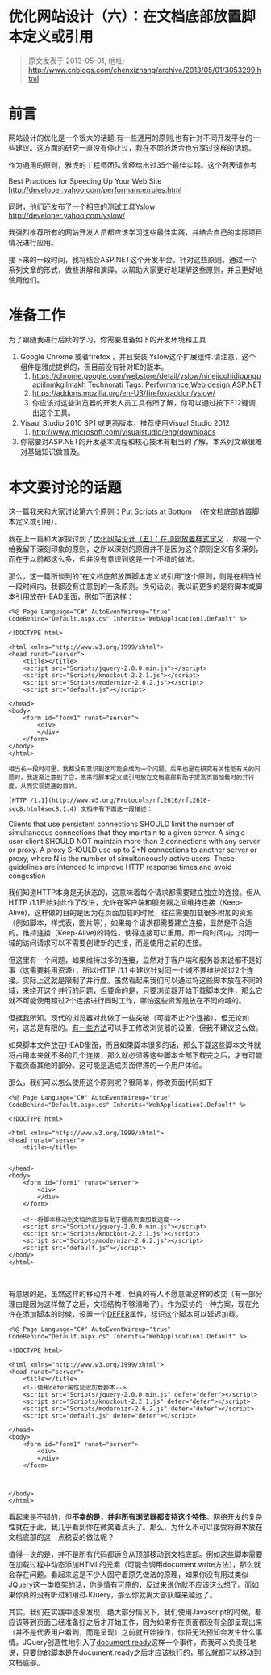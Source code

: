 # 优化网站设计（六）：在文档底部放置脚本定义或引用 
> 原文发表于 2013-05-01, 地址: http://www.cnblogs.com/chenxizhang/archive/2013/05/01/3053299.html 


前言
==


网站设计的优化是一个很大的话题,有一些通用的原则,也有针对不同开发平台的一些建议。这方面的研究一直没有停止过，我在不同的场合也分享过这样的话题。


作为通用的原则，雅虎的工程师团队曾经给出过35个最佳实践。这个列表请参考


Best Practices for Speeding Up Your Web Site  <http://developer.yahoo.com/performance/rules.html>


同时，他们还发布了一个相应的测试工具Yslow <http://developer.yahoo.com/yslow/>


我强烈推荐所有的网站开发人员都应该学习这些最佳实践，并结合自己的实际项目情况进行应用。


接下来的一段时间，我将结合ASP.NET这个开发平台，针对这些原则，通过一个系列文章的形式，做些讲解和演绎，以帮助大家更好地理解这些原则，并且更好地使用他们。


准备工作
====


为了跟随我进行后续的学习，你需要准备如下的开发环境和工具


1. Google Chrome 或者firefox ，并且安装 Yslow这个扩展组件.请注意，这个组件是雅虎提供的，但目前没有针对IE的版本。
	1. <https://chrome.google.com/webstore/detail/yslow/ninejjcohidippngpapiilnmkgllmakh>
	Technorati Tags: [Performance](http://technorati.com/tags/Performance),[Web design](http://technorati.com/tags/Web+design),[ASP.NET](http://technorati.com/tags/ASP.NET)
	2. <https://addons.mozilla.org/en-US/firefox/addon/yslow/>
	3. 你应该对这些浏览器的开发人员工具有所了解，你可以通过按下F12键调出这个工具。
2. Visaul Studio 2010 SP1 或更高版本，推荐使用Visual Studio 2012
	1. <http://www.microsoft.com/visualstudio/eng/downloads>
3. 你需要对ASP.NET的开发基本流程和核心技术有相当的了解，本系列文章很难对基础知识做普及。


本文要讨论的话题
========


这一篇我来和大家讨论第六个原则：[Put Scripts at Bottom](http://developer.yahoo.com/performance/rules.html#js_bottom)  （在文档底部放置脚本定义或引用）。


我在上一篇和大家探讨到了[优化网站设计（五）：在顶部放置样式定义](http://www.cnblogs.com/chenxizhang/archive/2013/05/01/3053216.html) ，那是一个给我留下深刻印象的原则，之所以深刻的原因并不是因为这个原则定义有多深刻，而在于以前都这么多，但并没有意识到这是一个不错的做法。


那么，这一篇所谈到的“在文档底部放置脚本定义或引用”这个原则，则是在相当长一段时间内，我都没有注意到的一条原则。换句话说，我以前更多的是将脚本或脚本引用放在HEAD里面，例如下面这样：



```
<%@ Page Language="C#" AutoEventWireup="true" CodeBehind="Default.aspx.cs" Inherits="WebApplication1.Default" %>

<!DOCTYPE html>

<html xmlns="http://www.w3.org/1999/xhtml">
<head runat="server">
    <title></title>
    <script src="Scripts/jquery-2.0.0.min.js"></script>
    <script src="Scripts/knockout-2.2.1.js"></script>
    <script src="Scripts/modernizr-2.6.2.js"></script>
    <script src="default.js"></script>

</head>
<body>
    <form id="form1" runat="server">
        <div>
        </div>
    </form>
</body>
</html>

```

<!--
.csharpcode, .csharpcode pre
{
 font-size: small;
 color: black;
 font-family: consolas, "Courier New", courier, monospace;
 background-color: #ffffff;
 /*white-space: pre;*/
}
.csharpcode pre { margin: 0em; }
.csharpcode .rem { color: #008000; }
.csharpcode .kwrd { color: #0000ff; }
.csharpcode .str { color: #006080; }
.csharpcode .op { color: #0000c0; }
.csharpcode .preproc { color: #cc6633; }
.csharpcode .asp { background-color: #ffff00; }
.csharpcode .html { color: #800000; }
.csharpcode .attr { color: #ff0000; }
.csharpcode .alt 
{
 background-color: #f4f4f4;
 width: 100%;
 margin: 0em;
}
.csharpcode .lnum { color: #606060; }
-->

```
相当长一段时间里，我都没有意识到这可能会成为一个问题。后来也是在研究有关性能有关的问题时，我逐渐注意到了它，原来将脚本定义或引用放在文档底部有助于提高页面加载时的并行度，从而实现提速的目的。
```


```
[HTTP /1.1](http://www.w3.org/Protocols/rfc2616/rfc2616-sec8.html#sec8.1.4) 文档中有下面这一段描述：
```

Clients that use persistent connections SHOULD limit the number of simultaneous connections that they maintain to a given server. A single-user client SHOULD NOT maintain more than 2 connections with any server or proxy. A proxy SHOULD use up to 2*N connections to another server or proxy, where N is the number of simultaneously active users. These guidelines are intended to improve HTTP response times and avoid congestion


我们知道HTTP本身是无状态的，这意味着每个请求都需要建立独立的连接。但从HTTP /1.1开始对此作了改进，允许在客户端和服务器之间维持连接（Keep-Alive)，这样做的目的是因为在页面加载的时候，往往需要加载很多附加的资源（例如脚本，样式表，图片等），如果每个请求都需要建立连接，显然是不合适的。维持连接（Keep-Alive)的特性，使得连接可以重用，即一段时间内，对同一域的访问请求可以不需要创建新的连接，而是使用之前的连接。


但这里有一个问题，如果维持过多的连接，显然对于客户端和服务器来说都不是好事（这需要耗用资源），所以HTTP /1.1 中建议针对同一个域不要维护超过2个连接。实际上这就是限制了并行度。虽然看起来我们可以通过将这些脚本放在不同的域，来绕开这个并行的问题，但要命的是，只要浏览器开始下载脚本文件，那么它就不可能使用超过2个连接进行同时工作，哪怕这些资源是放在不同的域的。


但据我所知，现代的浏览器对此做了一些突破（可能不止2个连接），但无论如何，这总是有限的。[有一些方法](http://www.impng.com/web-dev/browser-max-parallel-connections.html)可以手工修改浏览器的设置，但我不建议这么做。


如果脚本文件放在HEAD里面，而且如果脚本很多的话，那么下载这些脚本文件就将占用本来就不多的几个连接，那么就必须等这些脚本全部下载完之后，才有可能下载页面其他的部分。这可能是造成页面停滞的一个用户体验。


那么，我们可以怎么使用这个原则呢？很简单，修改页面代码如下



```
<%@ Page Language="C#" AutoEventWireup="true" CodeBehind="Default.aspx.cs" Inherits="WebApplication1.Default" %>

<!DOCTYPE html>

<html xmlns="http://www.w3.org/1999/xhtml">
<head runat="server">
    <title></title>


</head>
<body>
    <form id="form1" runat="server">
        <div>
        </div>
    </form>

    <!--将脚本移动到文档的底部有助于提高页面加载速度-->
    <script src="Scripts/jquery-2.0.0.min.js"></script>
    <script src="Scripts/knockout-2.2.1.js"></script>
    <script src="Scripts/modernizr-2.6.2.js"></script>
    <script src="default.js"></script>
</body>
</html>

```

<!--
.csharpcode, .csharpcode pre
{
 font-size: small;
 color: black;
 font-family: consolas, "Courier New", courier, monospace;
 background-color: #ffffff;
 /*white-space: pre;*/
}
.csharpcode pre { margin: 0em; }
.csharpcode .rem { color: #008000; }
.csharpcode .kwrd { color: #0000ff; }
.csharpcode .str { color: #006080; }
.csharpcode .op { color: #0000c0; }
.csharpcode .preproc { color: #cc6633; }
.csharpcode .asp { background-color: #ffff00; }
.csharpcode .html { color: #800000; }
.csharpcode .attr { color: #ff0000; }
.csharpcode .alt 
{
 background-color: #f4f4f4;
 width: 100%;
 margin: 0em;
}
.csharpcode .lnum { color: #606060; }
-->
 


有意思的是，虽然这样的移动并不难，但真的有人不愿意做这样的改变（有一部分理由是因为这样做了之后，文档结构不够清晰了）。作为妥协的一种方案，现在允许在添加脚本的时候，设置一个[DEFER](http://www.websiteoptimization.com/speed/tweak/defer/)属性，标识这个脚本可以延迟加载。



```
<%@ Page Language="C#" AutoEventWireup="true" CodeBehind="Default.aspx.cs" Inherits="WebApplication1.Default" %>

<!DOCTYPE html>

<html xmlns="http://www.w3.org/1999/xhtml">
<head runat="server">
    <title></title>
    <!--使用defer属性延迟加载脚本-->
    <script src="Scripts/jquery-2.0.0.min.js" defer="defer"></script>
    <script src="Scripts/knockout-2.2.1.js" defer="defer"></script>
    <script src="Scripts/modernizr-2.6.2.js" defer="defer"></script>
    <script src="default.js" defer="defer"></script>

</head>
<body>
    <form id="form1" runat="server">
        <div>
        </div>
    </form>



</body>
</html>

```

<!--
.csharpcode, .csharpcode pre
{
 font-size: small;
 color: black;
 font-family: consolas, "Courier New", courier, monospace;
 background-color: #ffffff;
 /*white-space: pre;*/
}
.csharpcode pre { margin: 0em; }
.csharpcode .rem { color: #008000; }
.csharpcode .kwrd { color: #0000ff; }
.csharpcode .str { color: #006080; }
.csharpcode .op { color: #0000c0; }
.csharpcode .preproc { color: #cc6633; }
.csharpcode .asp { background-color: #ffff00; }
.csharpcode .html { color: #800000; }
.csharpcode .attr { color: #ff0000; }
.csharpcode .alt 
{
 background-color: #f4f4f4;
 width: 100%;
 margin: 0em;
}
.csharpcode .lnum { color: #606060; }
-->
看起来是不错的，但**不幸的是，并非所有浏览器都支持这个特性**。网络开发的复杂性就在于此，我几乎看到你在微笑着点头了。那么，为什么不可以接受将脚本放在文档底部的这一点稳妥的做法呢？


值得一说的是，并不是所有代码都适合从顶部移动到文档底部。例如这些脚本需要在加载过程中动态添加HTML的元素（可能会调用document.write方法），那么就会存在问题。看起来这是不少人固守着原先做法的原理，如果你没有用过类似[JQuery](http://jquery.com/)这一类框架的话，你是情有可原的，反过来说你就不应该这么想了。而如果你真的没有听过和用过JQuery，那么你就离大部队越来越远了。


其实，我们在实践中逐渐发现，绝大部分情况下，我们使用Javascript的时候，都应该等到页面已经准备好之后才开始工作，因为如果你在页面都没有全部呈现出来（并不是代表用户看到，而是呈现）之前就开始操作，你将无法预知会发生什么事情。JQuery创造性地引入了[document.ready](http://docs.jquery.com/Tutorials:Introducing_%24%28document%29.ready%28%29)这样一个事件，而我可以负责任地说，只要你的脚本是在document.ready之后才应该执行的，那么就都可以移动到文档底部。


 


 


<!--
.csharpcode, .csharpcode pre
{
 font-size: small;
 color: black;
 font-family: consolas, "Courier New", courier, monospace;
 background-color: #ffffff;
 /*white-space: pre;*/
}
.csharpcode pre { margin: 0em; }
.csharpcode .rem { color: #008000; }
.csharpcode .kwrd { color: #0000ff; }
.csharpcode .str { color: #006080; }
.csharpcode .op { color: #0000c0; }
.csharpcode .preproc { color: #cc6633; }
.csharpcode .asp { background-color: #ffff00; }
.csharpcode .html { color: #800000; }
.csharpcode .attr { color: #ff0000; }
.csharpcode .alt 
{
 background-color: #f4f4f4;
 width: 100%;
 margin: 0em;
}
.csharpcode .lnum { color: #606060; }
-->